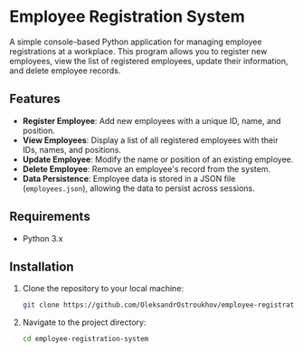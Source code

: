 # Employee Registration System

A simple console-based Python application for managing employee registrations at a workplace. This program allows you to register new employees, view the list of registered employees, update their information, and delete employee records.

## Features

- **Register Employee**: Add new employees with a unique ID, name, and position.
- **View Employees**: Display a list of all registered employees with their IDs, names, and positions.
- **Update Employee**: Modify the name or position of an existing employee.
- **Delete Employee**: Remove an employee's record from the system.
- **Data Persistence**: Employee data is stored in a JSON file (`employees.json`), allowing the data to persist across sessions.

## Requirements

- Python 3.x

## Installation

1. Clone the repository to your local machine:
   ```bash
   git clone https://github.com/OleksandrOstroukhov/employee-registration-system.git

2. Navigate to the project directory:
   ```bash
   cd employee-registration-system
